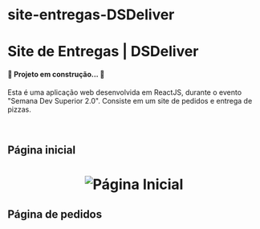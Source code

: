 # site-entregas-DSDeliver
<h1>Site de Entregas | DSDeliver</h1>
<h4>🚧 Projeto em construção... 🚧</h4>
<p>Esta é uma aplicação web desenvolvida em ReactJS, durante o evento "Semana Dev Superior 2.0". Consiste em um site de pedidos e entrega de pizzas.</p>
<br>
<h2> Página inicial </h2>
<h1 align="center">
  <img alt="Página Inicial" title="Página Inicial" src="./screenshots/index.png" />
</h1>
<h2>Página de pedidos</h2>
